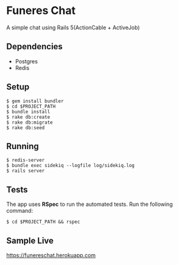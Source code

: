 # Funeres Chat

A simple chat using Rails 5(ActionCable + ActiveJob)

## Dependencies

* Postgres
* Redis

## Setup

```shell
$ gem install bundler
$ cd $PROJECT_PATH
$ bundle install
$ rake db:create
$ rake db:migrate
$ rake db:seed
```

## Running
```shell
$ redis-server
$ bundle exec sidekiq --logfile log/sidekiq.log
$ rails server
```

## Tests

The app uses **RSpec** to run the automated tests. Run the following command:

```shell
$ cd $PROJECT_PATH && rspec
```

## Sample Live

https://funereschat.herokuapp.com
